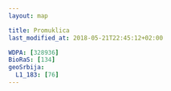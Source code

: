 ```yaml
---
layout: map

title: Promuklica
last_modified_at: 2018-05-21T22:45:12+02:00

WDPA: [328936]
BioRaS: [134]
geoSrbija:
  L1_183: [76]
---
```

